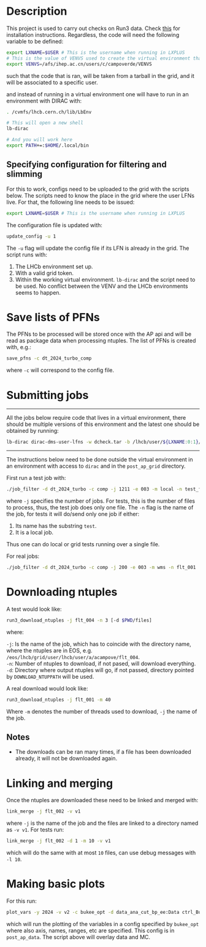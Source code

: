 # Description

This project is used to carry out checks on Run3 data. Check [this](doc/install.md) for installation instructions.
Regardless, the code will need the following variable to be defined:

```bash
export LXNAME=$USER # This is the username when running in LXPLUS
# This is the value of VENVS used to create the virtual environment that will be used
export VENVS=/afs/ihep.ac.cn/users/c/campoverde/VENVS
```

such that the code that is ran, will be taken from a tarball in the grid, and it will be associated to a specific user.

and instead of running in a virtual environment one will have to run in an environment with DIRAC with:

```bash
. /cvmfs/lhcb.cern.ch/lib/LbEnv

# This will open a new shell
lb-dirac

# And you will work here
export PATH+=:$HOME/.local/bin
```

## Specifying configuration for filtering and slimming 

For this to work, configs need to be uploaded to the grid with the scripts below. The scripts need
to know the place in the grid where the user LFNs live. For that, the following line needs to be issued:

```bash
export LXNAME=$USER # This is the username when running in LXPLUS
```

The configuration file is updated with:

```bash
update_config -u 1
```

The `-u` flag will update the config file if its LFN is already in the grid.
The script runs with:

1. The LHCb environment set up.
1. With a valid grid token.
1. Within the working virtual environment. 
`lb-dirac` and the script need to be used. No conflict between the VENV and the LHCb environments seems to happen.

# Save lists of PFNs

The PFNs to be processed will be stored once with the AP api and will be read as package data when processing ntuples. 
The list of PFNs is created with, e.g.:

```bash
save_pfns -c dt_2024_turbo_comp
```

where `-c` will correspond to the config file.

# Submitting jobs

---
All the jobs below require code that lives in a virtual environment, there should be multiple versions of this
environment and the latest one should be obtained by running:

```bash
lb-dirac dirac-dms-user-lfns -w dcheck.tar -b /lhcb/user/${LXNAME:0:1}/$LXNAME/run3/venv
```
---

The instructions below need to be done outside the virtual environment in an environment with access to `dirac` and in the `post_ap_grid`
directory.

First run a test job with:

```bash
./job_filter -d dt_2024_turbo -c comp -j 1211 -e 003 -m local -n test_flt
```

where `-j` specifies the number of jobs. For tests, this is the number of files to process, thus, the test job does only one file. 
The `-n` flag is the name of the job, for tests it will do/send only one job if either:

1. Its name has the substring `test`.
1. It is a local job.

Thus one can do local or grid tests running over a single file.

For real jobs:

```bash
./job_filter -d dt_2024_turbo -c comp -j 200 -e 003 -m wms -n flt_001
```

# Downloading ntuples

A test would look like:

```bash
run3_download_ntuples -j flt_004 -n 3 [-d $PWD/files]
```

where:

`-j`: Is the name of the job, which has to coincide with the directory name, where the ntuples are in EOS, e.g. `/eos/lhcb/grid/user/lhcb/user/a/acampove/flt_004`.   
`-n`: Number of ntuples to download, if not pased, will download everything.    
`-d`: Directory where output ntuples will go, if not passed, directory pointed by `DOWNLOAD_NTUPPATH` will be used.


A real download would look like:

```bash
run3_download_ntuples -j flt_001 -m 40
```

Where `-m` denotes the number of threads used to download, `-j` the name of the job.

## Notes

- The downloads can be ran many times, if a file has been downloaded already, it will not be downloaded again.

# Linking and merging

Once the ntuples are downloaded these need to be linked and merged with:

```bash
link_merge -j flt_002 -v v1
```

where `-j` is the name of the job and the files are linked to a directory named as `-v v1`. For tests run:

```bash
link_merge -j flt_002 -d 1 -m 10 -v v1
```

which will do the same with at most `10` files, can use debug messages with `-l 10`.

# Making basic plots

For this run:

```bash
plot_vars -y 2024 -v v2 -c bukee_opt -d data_ana_cut_bp_ee:Data ctrl_BuToKpEE_ana_ee:Simulation
```

which will run the plotting of the variables in a config specified by `bukee_opt` where also axis, names, ranges, etc are
specified. This config is in `post_ap_data`.
The script above will overlay data and MC.

